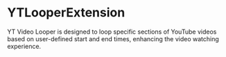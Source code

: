# YTLooperExtension
YT Video Looper is designed to loop specific sections of YouTube videos based on user-defined start and end times, enhancing the video watching experience.
